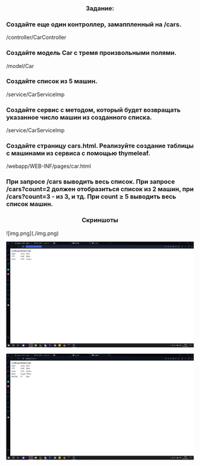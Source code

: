 
<h3 align="center">Задание:</h3>


<h3 >Создайте еще один контроллер, замаппленный на /cars.</h3>
/controller/CarController


<h3 >Создайте модель Car с тремя произвольными полями.</h3>
/model/Car

<h3 >Создайте список из 5 машин.</h3>
/service/CarServiceImp

<h3 >Создайте сервис с методом, который будет возвращать указанное число машин из созданного списка.</h3>
/service/CarServiceImp

<h3 >Создайте страницу cars.html. Реализуйте создание таблицы с машинами из сервиса с помощью thymeleaf.</h3>
/webapp/WEB-INF/pages/car.html
<h3 >При запросе /cars выводить весь список. При запросе /cars?count=2 должен отобразиться список из 2 машин, при /cars?count=3 - из 3, и тд. При count ≥ 5 выводить весь список машин.</h3>

<h3 align="center">Скриншоты</h3>
![img.png](./img.png)

![img_1.png](./img_1.png)

![img_2.png](./img_2.png)